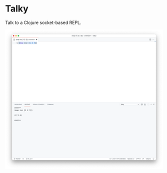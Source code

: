 # Talky

Talk to a Clojure socket-based REPL.

<img src="https://github.com/pedrorgirardi/talky/blob/1c84af23cad3bbc5019de681b2dbc763a5f1148d/doc/Screen%20Shot%202021-10-10.png">
